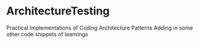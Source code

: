 # ArchitectureTesting
Practical Implementations of Coding Architecture Patterns
Adding in some other code snippets of learnings
